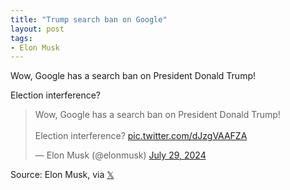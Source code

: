 ```yaml
---
title: "Trump search ban on Google"
layout: post
tags:
- Elon Musk
---
```


Wow, Google has a search ban on President Donald Trump!

Election interference?

<blockquote class="twitter-tweet"><p lang="en" dir="ltr">Wow, Google has a search ban on President Donald Trump! <br /><br />Election interference? <a href="https://t.co/dJzgVAAFZA">pic.twitter.com/dJzgVAAFZA</a></p>&mdash; Elon Musk (@elonmusk) <a href="https://twitter.com/elonmusk/status/1817765530255659127?ref_src=twsrc%5Etfw">July 29, 2024</a></blockquote> <script async src="https://platform.twitter.com/widgets.js" charset="utf-8"></script>


Source: Elon Musk, via [𝕏](https://x.com)
